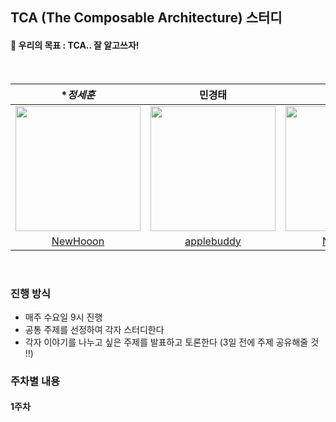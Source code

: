 ## TCA (The Composable Architecture) 스터디 

#### 🚀 우리의 목표  :  TCA.. 잘 알고쓰자!

<br>


| **정세훈* | **민경태** | **천수현** | **이호영** |
|:---:|:---:|:---:|:---:|
<img src="" width="200" height="200" />|<img src="" width="200" height="200" />|<img src="https://github.com/YAPP-Github/22nd-Study-TCA/assets/67148595/8d734c51-658b-4e8e-b80a-39e2a6923cd3" width="200" height="200" />|<img src="https://i.imgur.com/DnKXXzd.jpg" width="200" height="200" />|
|[NewHooon](https://github.com/NewHooon)|[applebuddy](https://github.com/applebuddy)|[Neph3779](https://github.com/Neph3779)|[llghdud921](https://github.com/llghdud921)|
<br>

### 진행 방식
- 매주 수요일 9시 진행
- 공통 주제를 선정하여 각자 스터디한다
- 각자 이야기를 나누고 싶은 주제를 발표하고 토론한다 (3일 전에 주제 공유해줄 것 ‼️)

### 주차별 내용
#### 1주차

